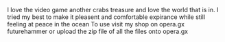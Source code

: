 I love the video game another crabs treasure and love the world that is in. I tried my best to make it pleasent and comfortable expirance while still feeling at peace in the ocean
To use visit my shop on opera.gx futurehammer or upload the zip file of all the files onto opera.gx

